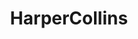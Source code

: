 ---
title: HarperCollins
member_url: https://www.harpercollins.com/
country: USA
ig: ["interest group"] 
services: ["services provided"] 
tags: ["members"]
categories: ["Publishers and publishing groups"]
summary: "one of the largest publishing group."
press:
active: true
layout: post
showReadTime: false
showDate: false
permalink: ""
date: 
--- 
